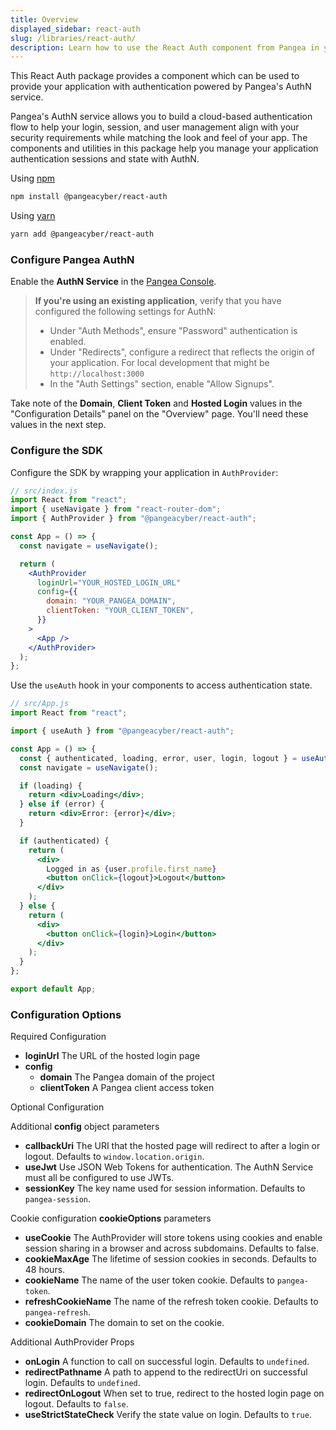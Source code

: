 ```yaml
---
title: Overview
displayed_sidebar: react-auth
slug: /libraries/react-auth/
description: Learn how to use the React Auth component from Pangea in your app
---
```


This React Auth package provides a component which can be used to provide your application with authentication powered by Pangea's AuthN service.

Pangea's AuthN service allows you to build a cloud-based authentication flow to help your login, session, and user management align with your security requirements while matching the look and feel of your app. The components and utilities in this package help you manage your application authentication sessions and state with AuthN.

Using [npm](https://npmjs.org/)

```bash
npm install @pangeacyber/react-auth
```

Using [yarn](https://yarnpkg.com/)

```bash
yarn add @pangeacyber/react-auth
```

### Configure Pangea AuthN

Enable the **AuthN Service** in the [Pangea Console](https://console.pangea.cloud).

> **If you're using an existing application**, verify that you have configured the following settings for AuthN:
>
> - Under "Auth Methods", ensure "Password" authentication is enabled.
> - Under "Redirects", configure a redirect that reflects the origin of your application. For local development that might be `http://localhost:3000`
> - In the "Auth Settings" section, enable "Allow Signups".

Take note of the **Domain**, **Client Token** and **Hosted Login** values in the "Configuration Details" panel on the "Overview" page. You'll need these values in the next step.

### Configure the SDK

Configure the SDK by wrapping your application in `AuthProvider`:

```jsx
// src/index.js
import React from "react";
import { useNavigate } from "react-router-dom";
import { AuthProvider } from "@pangeacyber/react-auth";

const App = () => {
  const navigate = useNavigate();

  return (
    <AuthProvider
      loginUrl="YOUR_HOSTED_LOGIN_URL"
      config={{
        domain: "YOUR_PANGEA_DOMAIN",
        clientToken: "YOUR_CLIENT_TOKEN",
      }}
    >
      <App />
    </AuthProvider>
  );
};
```

Use the `useAuth` hook in your components to access authentication state.

```jsx
// src/App.js
import React from "react";

import { useAuth } from "@pangeacyber/react-auth";

const App = () => {
  const { authenticated, loading, error, user, login, logout } = useAuth();
  const navigate = useNavigate();

  if (loading) {
    return <div>Loading</div>;
  } else if (error) {
    return <div>Error: {error}</div>;
  }

  if (authenticated) {
    return (
      <div>
        Logged in as {user.profile.first_name}
        <button onClick={logout}>Logout</button>
      </div>
    );
  } else {
    return (
      <div>
        <button onClick={login}>Login</button>
      </div>
    );
  }
};

export default App;
```

### Configuration Options

Required Configuration

- **loginUrl** The URL of the hosted login page
- **config**
  - **domain** The Pangea domain of the project
  - **clientToken** A Pangea client access token

Optional Configuration

Additional **config** object parameters

- **callbackUri** The URI that the hosted page will redirect to after a login or logout. Defaults to `window.location.origin`.
- **useJwt** Use JSON Web Tokens for authentication. The AuthN Service must all be configured to use JWTs.
- **sessionKey** The key name used for session information. Defaults to `pangea-session`.

Cookie configuration **cookieOptions** parameters

- **useCookie** The AuthProvider will store tokens using cookies and enable session sharing in a browser and across subdomains. Defaults to false.
- **cookieMaxAge** The lifetime of session cookies in seconds. Defaults to 48 hours.
- **cookieName** The name of the user token cookie. Defaults to `pangea-token`.
- **refreshCookieName** The name of the refresh token cookie. Defaults to `pangea-refresh`.
- **cookieDomain** The domain to set on the cookie.

Additional AuthProvider Props

- **onLogin** A function to call on successful login. Defaults to `undefined`.
- **redirectPathname** A path to append to the redirectUri on successful login. Defaults to `undefined`.
- **redirectOnLogout** When set to true, redirect to the hosted login page on logout. Defaults to `false`.
- **useStrictStateCheck** Verify the state value on login. Defaults to `true`.
